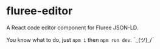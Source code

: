 # fluree-editor
A React code editor component for Fluree JSON-LD.

You know what to do, just `npm i` then `npm run dev`. ¯\_(ツ)_/¯
